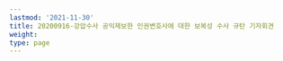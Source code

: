 ```yaml
---
lastmod: '2021-11-30'
title: 20200916-강압수사 공익제보한 인권변호사에 대한 보복성 수사 규탄 기자회견
weight: 
type: page
---
```

